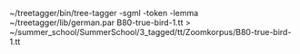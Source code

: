 ~/treetagger/bin/tree-tagger -sgml -token -lemma ~/treetagger/lib/german.par B80-true-bird-1.tt > ~/summer_school/SummerSchool/3_tagged/tt/Zoomkorpus/B80-true-bird-1.tt

